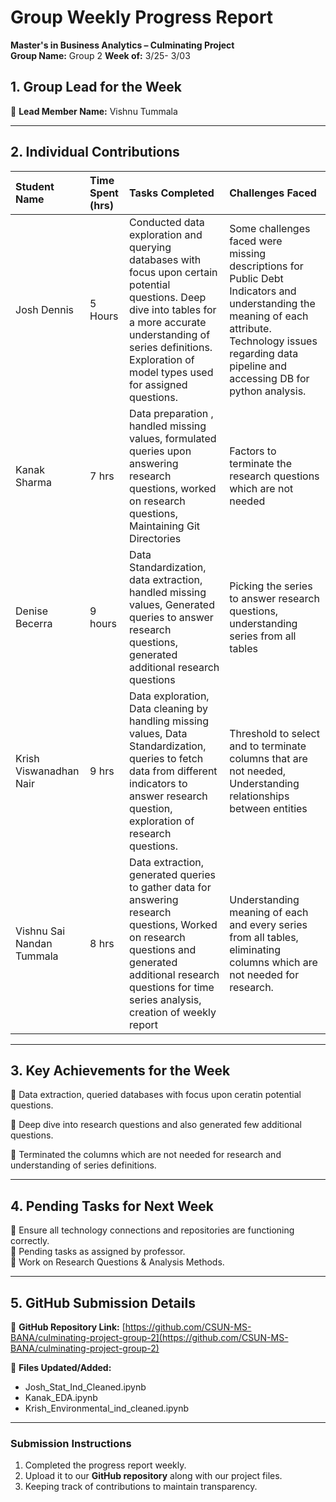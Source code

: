 
# Group Weekly Progress Report

**Master's in Business Analytics – Culminating Project**  
**Group Name:** Group 2 **Week of:** 3/25- 3/03

## 1\. Group Lead for the Week

📌 **Lead Member Name:** Vishnu Tummala

---

## 2\. Individual Contributions

| Student Name | Time Spent (hrs) | Tasks Completed | Challenges Faced |
| :---- | :---- | :---- | :---- |
| Josh Dennis | 5 Hours | Conducted data exploration and querying databases with focus upon certain potential questions. Deep dive into tables for a more accurate understanding of series definitions. Exploration of model types used for assigned questions. | Some challenges faced were missing descriptions for Public Debt Indicators and understanding the meaning of each attribute. Technology issues regarding data pipeline and accessing DB for python analysis. |
| Kanak Sharma | 7 hrs | Data preparation , handled missing values, formulated queries upon answering research questions, worked on research questions, Maintaining Git Directories | Factors to terminate the research questions which are not needed|
| Denise Becerra | 9 hours | Data Standardization, data extraction, handled missing values, Generated queries to answer research questions, generated additional research questions  | Picking the series to answer research questions, understanding series from all tables |
| Krish Viswanadhan Nair | 9 hrs | Data exploration, Data cleaning by handling missing values, Data Standardization, queries to fetch data from different indicators to answer research question, exploration of research questions. | Threshold to select and to terminate columns that are not needed, Understanding relationships between entities |
| Vishnu Sai Nandan Tummala | 8 hrs | Data extraction, generated queries to gather data for answering research questions, Worked on research questions and generated additional research questions for time series analysis, creation of weekly report | Understanding meaning of each and every series from all tables, eliminating columns which are not needed for research.|

---

## 3\. Key Achievements for the Week

📌 Data extraction, queried databases with focus upon ceratin potential questions.

📌 Deep dive into research questions and also generated few additional questions.

📌 Terminated the columns which are not needed for research and understanding of series definitions.  

---

## 4\. Pending Tasks for Next Week

📌 Ensure all technology connections and repositories are functioning correctly.   
📌 Pending tasks as assigned by professor.   
📌 Work on Research Questions & Analysis Methods. 


---

## 5\. GitHub Submission Details

🔗 **GitHub Repository Link:** [https://github.com/CSUN-MS-BANA/culminating-project-group-2](https://github.com/CSUN-MS-BANA/culminating-project-group-2)

📁 **Files Updated/Added:**

- Josh_Stat_Ind_Cleaned.ipynb   
- Kanak_EDA.ipynb
- Krish_Environmental_ind_cleaned.ipynb 


---

### Submission Instructions

1. Completed the progress report weekly.  
2. Upload it to our **GitHub repository** along with our project files.  
3. Keeping track of contributions to maintain transparency.


